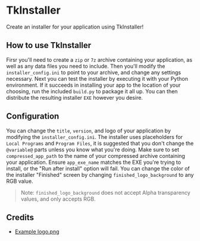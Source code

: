 # TkInstaller
Create an installer for your application using TkInstaller!

## How to use TkInstaller
Firsr you'll need to create a `zip` or `7z` archive containing your application, as well as any data files you need to include.
Then you'll modify the `installer_config.ini` to point to your archive, and change any settings necessary.
Next you can test the installer by executing it with your Python environment.
If it succeeds in installing your app to the location of your choosing, run the included `build.py` to package it all up.
You can then distribute the resulting installer `EXE` however you desire.

## Configuration
You can change the `title`, `version`, and logo of your application by modifying the `installer_config.ini`.
The installer uses placeholders for `Local Programs` and `Program Files`, it is suggested that you don't change the `@variable@` parts unless you know what you're doing.
Make sure to set `compressed_app_path` to the name of your compressed archive containing your application.
Ensure `app_exe_name` matches the EXE you're trying to install, or the "Run after install" option will fail.
You can change the color of the installer "Finished" screen by changing `finished_logo_background` to any RGB value.
> Note:
> `finished_logo_background` does not accept Alpha transparency values, and only accepts RGB.

## Credits
- [Example logo.png](https://www.clipartmax.com/middle/m2H7d3d3N4m2K9G6_music-tambourine-icon-pandereta-en-silueta/)
